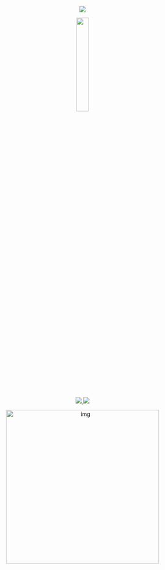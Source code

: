 <p align="center">
<image src="https://readme-typing-svg.herokuapp.com?font=Iosevka&size=16&color=BC83E3&center=true&width=410&height=45&lines=A+Violet+ranged+Gedit+theme">
  </p>
  
  
<p align="center">
  <img width="25%" src="https://github.com/sourav2k.png" />
</p>
<div align="center">
    <p></p>
    <a href="https://github.com/sourav2k/dotfiles/stargazers">
        <img src="https://img.shields.io/github/stars/sourav2k/dotfiles?color=%23BB9AF7&labelColor=%231A1B26&style=for-the-badge">
    </a>
    <a href="https://github.com/thefallnn/dotfiles/network/members/">
        <img src="https://img.shields.io/github/forks/sourav2k/dotfiles?color=%237AA2F7&labelColor=%231A1B26&style=for-the-badge">
    </a>
</div>
<p align="center">
<img src="https://raw.githubusercontent.com/sourav2k/dotfiles/bspwm/samples/Jun26-19-06.png" alt="img" align="center" width="400px">
</p>
